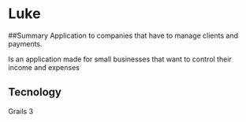 # Luke

##Summary
Application to companies that have to manage clients and payments.

Is an application made for small businesses that want to control their income and expenses


## Tecnology
Grails 3

